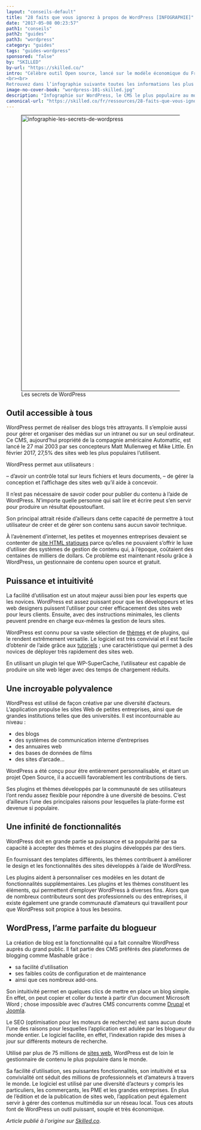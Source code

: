 ```yaml
---
layout: "conseils-default"
title: "28 faits que vous ignorez à propos de WordPress [INFOGRAPHIE]"
date: "2017-05-08 00:23:57"
path1: "conseils"
path2: "guides"
path3: "wordpress"
category: "guides"
tags: "guides-wordpress"
sponsored: "false"
by: "SKILLED"
by-url: "https://skilled.co/"
intro: "Célèbre outil Open source, lancé sur le modèle économique du Freemium, [WordPress](http://www.magazineduwebdesign.com/conseils/guides/wordpress/) facilite la création, l’édition, l’organisation et la publication de contenus sur la toile. Il fait partie des systèmes de gestion de contenus, traduction littérale de Content Management System (CMS).
<br><br>
Retrouvez dans l’infographie suivante toutes les informations les plus surprenantes sur cet outil méconnu du grand public, qui pourtant l’utilise sans le savoir."
image-no-cover-book: "wordpress-101-skilled.jpg"
description: "Infographie sur WordPress, le CMS le plus populaire au monde."
canonical-url: "https://skilled.co/fr/ressources/28-faits-que-vous-ignorez-a-propos-de-wordpress/"
---
```


<figure class="figure-img mod-note-img">
  <a href="" target="blank">
    <img src="https://s3-eu-west-1.amazonaws.com/mdw-images/large/infographie-wordpress-2017.jpg" class="note-container-img" alt="infographie-les-secrets-de-wordpress" width="736" height="auto" />
  </a>
  <figcaption>Les secrets de WordPress</figcaption>
</figure>

## Outil accessible à tous

WordPress permet de réaliser des blogs très attrayants. Il s’emploie aussi pour gérer et organiser des médias sur un intranet ou sur un seul ordinateur. Ce CMS, aujourd’hui propriété de la compagnie américaine Automattic, est lancé le 27 mai 2003 par ses concepteurs Matt Mullenweg et Mike Little. En février 2017, 27,5% des sites web les plus populaires l’utilisent.

WordPress permet aux utilisateurs :

– d’avoir un contrôle total sur leurs fichiers et leurs documents,
– de gérer la conception et l’affichage des sites web qu’il aide à concevoir.

Il n’est pas nécessaire de savoir coder pour publier du contenu à l’aide de WordPress. N’importe quelle personne qui sait lire et écrire peut s’en servir pour produire un résultat époustouflant.

Son principal attrait réside d’ailleurs dans cette capacité de permettre à tout utilisateur de créer et de gérer son contenu sans aucun savoir technique.

À l’avènement d’internet, les petites et moyennes entreprises devaient se contenter de [site HTML statiques](http://www.magazineduwebdesign.com/ressources/themes-jekyll/) parce qu’elles ne pouvaient s’offrir le luxe d’utiliser des systèmes de gestion de contenu qui, à l’époque, coûtaient des centaines de milliers de dollars.
Ce problème est maintenant résolu grâce à WordPress, un gestionnaire de contenu open source et gratuit.

## Puissance et intuitivité

La facilité d’utilisation est un atout majeur aussi bien pour les experts que les novices. WordPress est assez puissant pour que les développeurs et les web designers puissent l’utiliser pour créer efficacement des sites web pour leurs clients. Ensuite, avec des instructions minimales, les clients peuvent prendre en charge eux-mêmes la gestion de leurs sites.

WordPress est connu pour sa vaste sélection de [thèmes](http://www.magazineduwebdesign.com/ressources/themes-wordpress/) et de plugins, qui le rendent extrêmement versatile.
Le logiciel est très convivial et il est facile d’obtenir de l’aide grâce aux [tutoriels](http://www.magazineduwebdesign.com/deals/tuto-com-coupon-de-reduction/) ; une caractéristique qui permet à des novices de déployer très rapidement des sites web.

En utilisant un plugin tel que WP-SuperCache, l’utilisateur est capable de produire un site web léger avec des temps de chargement réduits.

## Une incroyable polyvalence

WordPress est utilisé de façon créative par une diversité d’acteurs.
L’application propulse les sites Web de petites entreprises, ainsi que de grandes institutions telles que des universités.
Il est incontournable au niveau :
- des blogs
- des systèmes de communication interne d’entreprises
- des annuaires web
- des bases de données de films
- des sites d’arcade…

WordPress a été conçu pour être entièrement personnalisable, et étant un projet Open Source, il a accueilli favorablement les contributions de tiers.

Ses plugins et thèmes développés par la communauté de ses utilisateurs l’ont rendu assez flexible pour répondre à une diversité de besoins.
C’est d’ailleurs l’une des principales raisons pour lesquelles la plate-forme est devenue si populaire.

## Une infinité de fonctionnalités

WordPress doit en grande partie sa puissance et sa popularité par sa capacité à accepter des thèmes et des plugins développés par des tiers.

En fournissant des templates différents, les thèmes contribuent à améliorer le design et les fonctionnalités des sites développés à l’aide de WordPress.

Les plugins aident à personnaliser ces modèles en les dotant de fonctionnalités supplémentaires. Les plugins et les thèmes constituent les éléments, qui permettent d’employer WordPress à diverses fins. Alors que de nombreux contributeurs sont des professionnels ou des entreprises, il existe également une grande communauté d’amateurs qui travaillent pour que WordPress soit propice à tous les besoins.

## WordPress, l’arme parfaite du blogueur

La création de blog est la fonctionnalité qui a fait connaître WordPress auprès du grand public.
Il fait partie des CMS préférés des plateformes de blogging comme Mashable grâce :

- sa facilité d’utilisation
- ses faibles coûts de configuration et de maintenance
- ainsi que ces nombreux add-ons.

Son intuitivité permet en quelques clics de mettre en place un blog simple.
En effet, on peut copier et coller du texte à partir d’un document Microsoft Word ; chose impossible avec d’autres CMS concurrents comme [Drupal](http://www.magazineduwebdesign.com/ressources/themes-drupal/) et [Joomla](http://www.magazineduwebdesign.com/ressources/themes-joomla/).

Le SEO (optimisation pour les moteurs de recherche) est sans aucun doute l’une des raisons pour lesquelles l’application est adulée par les blogueur du monde entier. Le logiciel facilite, en effet, l’indexation rapide des mises à jour sur différents moteurs de recherche.

Utilisé par plus de 75 millions de [sites web](http://www.magazineduwebdesign.com/inspirations/ui-design/sites-web/), WordPress est de loin le gestionnaire de contenu le plus populaire dans le monde.

Sa facilité d’utilisation, ses puissantes fonctionnalités, son intuitivité et sa convivialité ont séduit des millions de professionnels et d’amateurs à travers le monde. Le logiciel est utilisé par une diversité d’acteurs y compris les particuliers, les commerçants, les PME et les grandes entreprises.
En plus de l’édition et de la publication de sites web, l’application peut également servir à gérer des contenus multimédia sur un réseau local.
Tous ces atouts font de WordPress un outil puissant, souple et très économique.

*Article publié à l'origine sur [Skilled.co](https://skilled.co/fr/ressources/28-faits-que-vous-ignorez-a-propos-de-wordpress/)*.
